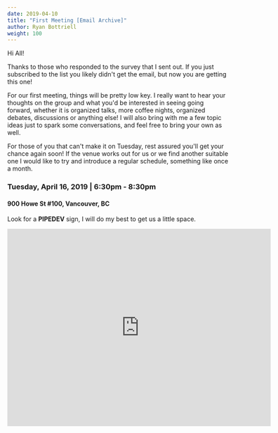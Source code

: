 ```yaml
---
date: 2019-04-10
title: "First Meeting [Email Archive]"
author: Ryan Bottriell
weight: 100
---
```


Hi All!

Thanks to those who responded to the survey that I sent out. If you just subscribed to the list you likely didn't get the email, but now you are getting this one!

For our first meeting, things will be pretty low key. I really want to hear your thoughts on the group and what you'd be interested in seeing going forward, whether it is organized talks, more coffee nights, organized debates, discussions or anything else! I will also bring with me a few topic ideas just to spark some conversations, and feel free to bring your own as well.

For those of you that can't make it on Tuesday, rest assured you'll get your chance again soon! If the venue works out for us or we find another suitable one I would like to try and introduce a regular schedule, something like once a month.

### Tuesday, April 16, 2019 | 6:30pm - 8:30pm
#### 900 Howe St #100, Vancouver, BC
Look for a **PIPEDEV** sign, I will do my best to get us a little space.

<div style="width:100%">
    <iframe
        src="https://www.google.com/maps/embed?pb=!1m18!1m12!1m3!1d2602.777688471416!2d-123.12465188431071!3d49.280609579331106!2m3!1f0!2f0!3f0!3m2!1i1024!2i768!4f13.1!3m3!1m2!1s0x5486717fd817f9a7%3A0xfccb2e63ec15af98!2sWaves+Coffee+House-+Howe!5e0!3m2!1sen!2sca!4v1555032101171!5m2!1sen!2sca"
        width="600" height="450" frameborder="0" style="border:0; margin:auto; display: block" allowfullscreen></iframe>
</div>
